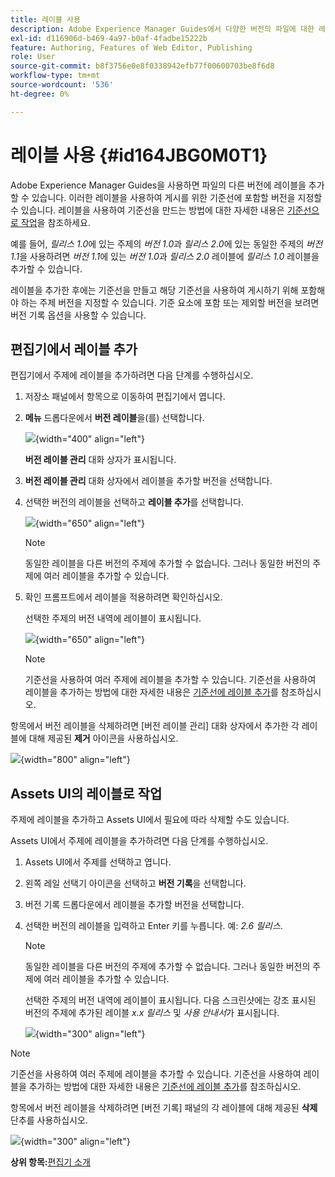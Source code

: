 ```yaml
---
title: 레이블 사용
description: Adobe Experience Manager Guides에서 다양한 버전의 파일에 대한 레이블을 사용하는 방법을 알아봅니다. 항목 버전에 레이블을 추가하거나 삭제하는 방법에 대해 알아봅니다.
exl-id: d116906d-b469-4a97-b0af-4fadbe15222b
feature: Authoring, Features of Web Editor, Publishing
role: User
source-git-commit: b8f3756e0e8f0338942efb77f00600703be8f6d8
workflow-type: tm+mt
source-wordcount: '536'
ht-degree: 0%

---
```


# 레이블 사용 {#id164JBG0M0T1}

Adobe Experience Manager Guides을 사용하면 파일의 다른 버전에 레이블을 추가할 수 있습니다. 이러한 레이블을 사용하여 게시를 위한 기준선에 포함할 버전을 지정할 수 있습니다. 레이블을 사용하여 기준선을 만드는 방법에 대한 자세한 내용은 [기준선으로 작업](generate-output-use-baseline-for-publishing.md#)을 참조하세요.

예를 들어, *릴리스 1.0*&#x200B;에 있는 주제의 *버전 1.0*&#x200B;과 *릴리스 2.0*&#x200B;에 있는 동일한 주제의 *버전 1.1*&#x200B;을 사용하려면 *버전 1.1*&#x200B;에 있는 *버전 1.0*&#x200B;과 *릴리스 2.0* 레이블에 *릴리스 1.0* 레이블을 추가할 수 있습니다.

레이블을 추가한 후에는 기준선을 만들고 해당 기준선을 사용하여 게시하기 위해 포함해야 하는 주제 버전을 지정할 수 있습니다. 기준 요소에 포함 또는 제외할 버전을 보려면 버전 기록 옵션을 사용할 수 있습니다.

## 편집기에서 레이블 추가

편집기에서 주제에 레이블을 추가하려면 다음 단계를 수행하십시오.

1. 저장소 패널에서 항목으로 이동하여 편집기에서 엽니다.
1. **메뉴** 드롭다운에서 **버전 레이블**&#x200B;을(를) 선택합니다.

   ![](images/version-label-option.png){width="400" align="left"}

   **버전 레이블 관리** 대화 상자가 표시됩니다.

1. **버전 레이블 관리** 대화 상자에서 레이블을 추가할 버전을 선택합니다.
1. 선택한 버전의 레이블을 선택하고 **레이블 추가**&#x200B;를 선택합니다.

   ![](images/version-label-management-dialog-new.png){width="650" align="left"}

   >[!NOTE]
   >
   > 동일한 레이블을 다른 버전의 주제에 추가할 수 없습니다. 그러나 동일한 버전의 주제에 여러 레이블을 추가할 수 있습니다.
1. 확인 프롬프트에서 레이블을 적용하려면 확인하십시오.

   선택한 주제의 버전 내역에 레이블이 표시됩니다.

   ![](images/label-comparison-version-history.png){width="650" align="left"}

   >[!NOTE]
   >
   > 기준선을 사용하여 여러 주제에 레이블을 추가할 수 있습니다. 기준선을 사용하여 레이블을 추가하는 방법에 대한 자세한 내용은 [기준선에 레이블 추가](generate-output-use-baseline-for-publishing.md#id184KD0T305Z)를 참조하십시오.

항목에서 버전 레이블을 삭제하려면 [버전 레이블 관리] 대화 상자에서 추가한 각 레이블에 대해 제공된 **제거** 아이콘을 사용하십시오.

![](images/remove-version-label.png){width="800" align="left"}


## Assets UI의 레이블로 작업

주제에 레이블을 추가하고 Assets UI에서 필요에 따라 삭제할 수도 있습니다.

Assets UI에서 주제에 레이블을 추가하려면 다음 단계를 수행하십시오.

1. Assets UI에서 주제를 선택하고 엽니다.
1. 왼쪽 레일 선택기 아이콘을 선택하고 **버전 기록**&#x200B;을 선택합니다.
1. 버전 기록 드롭다운에서 레이블을 추가할 버전을 선택합니다.
1. 선택한 버전의 레이블을 입력하고 Enter 키를 누릅니다. 예: *2.6 릴리스*.

   >[!NOTE]
   >
   > 동일한 레이블을 다른 버전의 주제에 추가할 수 없습니다. 그러나 동일한 버전의 주제에 여러 레이블을 추가할 수 있습니다.

   선택한 주제의 버전 내역에 레이블이 표시됩니다. 다음 스크린샷에는 강조 표시된 버전의 주제에 추가된 레이블 *x.x 릴리스* 및 *사용 안내서*&#x200B;가 표시됩니다.

   ![](images/labels.png){width="300" align="left"}

>[!NOTE]
>
> 기준선을 사용하여 여러 주제에 레이블을 추가할 수 있습니다. 기준선을 사용하여 레이블을 추가하는 방법에 대한 자세한 내용은 [기준선에 레이블 추가](generate-output-use-baseline-for-publishing.md#id184KD0T305Z)를 참조하십시오.

항목에서 버전 레이블을 삭제하려면 [버전 기록] 패널의 각 레이블에 대해 제공된 **삭제** 단추를 사용하십시오.

![](images/delete-labels.png){width="300" align="left"}


**상위 항목:**[&#x200B;편집기 소개](web-editor.md)
